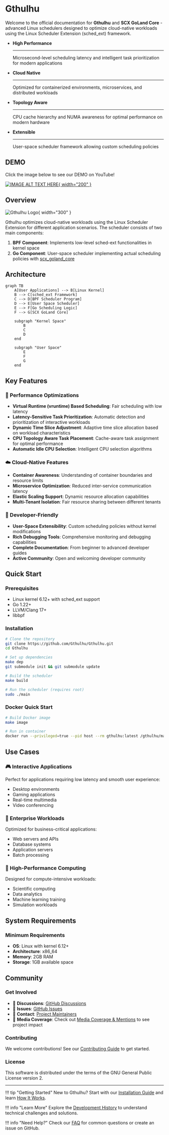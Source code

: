# Gthulhu

Welcome to the official documentation for **Gthulhu** and **SCX GoLand Core** - advanced Linux schedulers designed to optimize cloud-native workloads using the Linux Scheduler Extension (sched_ext) framework.

<div class="grid cards" markdown>

-   **High Performance**

    ---

    Microsecond-level scheduling latency and intelligent task prioritization for modern applications

-   **Cloud Native**

    ---

    Optimized for containerized environments, microservices, and distributed workloads

-   **Topology Aware**

    ---

    CPU cache hierarchy and NUMA awareness for optimal performance on modern hardware

-   **Extensible**

    ---

    User-space scheduler framework allowing custom scheduling policies

</div>

## DEMO

Click the image below to see our DEMO on YouTube!

[![IMAGE ALT TEXT HERE](https://github.com/Gthulhu/Gthulhu/raw/main/assets/preview.png){ width="200" }](https://www.youtube.com/watch?v=MfU64idQcHg)

## Overview

![Gthulhu Logo](https://raw.githubusercontent.com/Gthulhu/Gthulhu/main/assets/logo.png){ width="300" }

Gthulhu optimizes cloud-native workloads using the Linux Scheduler Extension for different application scenarios. The scheduler consists of two main components:

1. **BPF Component**: Implements low-level sched-ext functionalities in kernel space
2. **Go Component**: User-space scheduler implementing actual scheduling policies with [scx_goland_core](https://github.com/Gthulhu/scx_goland_core)

## Architecture

```mermaid
graph TB
    A[User Applications] --> B[Linux Kernel]
    B --> C[sched_ext Framework]
    C --> D[BPF Scheduler Program]
    D --> E[User Space Scheduler]
    E --> F[Go Scheduling Logic]
    F --> G[SCX GoLand Core]
    
    subgraph "Kernel Space"
        B
        C
        D
    end
    
    subgraph "User Space"
        E
        F
        G
    end
```

## Key Features

### 🚀 Performance Optimizations

- **Virtual Runtime (vruntime) Based Scheduling**: Fair scheduling with low latency
- **Latency-Sensitive Task Prioritization**: Automatic detection and prioritization of interactive workloads
- **Dynamic Time Slice Adjustment**: Adaptive time slice allocation based on workload characteristics
- **CPU Topology Aware Task Placement**: Cache-aware task assignment for optimal performance
- **Automatic Idle CPU Selection**: Intelligent CPU selection algorithms

### ☁️ Cloud-Native Features

- **Container Awareness**: Understanding of container boundaries and resource limits
- **Microservice Optimization**: Reduced inter-service communication latency
- **Elastic Scaling Support**: Dynamic resource allocation capabilities
- **Multi-Tenant Isolation**: Fair resource sharing between different tenants

### 🔧 Developer-Friendly

- **User-Space Extensibility**: Custom scheduling policies without kernel modifications
- **Rich Debugging Tools**: Comprehensive monitoring and debugging capabilities
- **Complete Documentation**: From beginner to advanced developer guides
- **Active Community**: Open and welcoming developer community

## Quick Start

### Prerequisites

- Linux kernel 6.12+ with sched_ext support
- Go 1.22+
- LLVM/Clang 17+
- libbpf

### Installation

```bash
# Clone the repository
git clone https://github.com/Gthulhu/Gthulhu.git
cd Gthulhu

# Set up dependencies
make dep
git submodule init && git submodule update

# Build the scheduler
make build

# Run the scheduler (requires root)
sudo ./main
```

### Docker Quick Start

```bash
# Build Docker image
make image

# Run in container
docker run --privileged=true --pid host --rm gthulhu:latest /gthulhu/main
```

## Use Cases

### 🎮 Interactive Applications

Perfect for applications requiring low latency and smooth user experience:

- Desktop environments
- Gaming applications  
- Real-time multimedia
- Video conferencing

### 🏢 Enterprise Workloads

Optimized for business-critical applications:

- Web servers and APIs
- Database systems
- Application servers
- Batch processing

### 🔬 High-Performance Computing

Designed for compute-intensive workloads:

- Scientific computing
- Data analytics
- Machine learning training
- Simulation workloads


## System Requirements

### Minimum Requirements

- **OS**: Linux with kernel 6.12+
- **Architecture**: x86_64
- **Memory**: 2GB RAM
- **Storage**: 1GB available space

## Community

### Get Involved

- 💬 **Discussions**: [GitHub Discussions](https://github.com/Gthulhu/Gthulhu/discussions)
- 🐛 **Issues**: [GitHub Issues](https://github.com/Gthulhu/Gthulhu/issues)
- 📧 **Contact**: [Project Maintainers](mailto:maintainers@gthulhu.dev)
- 📰 **Media Coverage**: Check out [Media Coverage & Mentions](mentioned.en.md) to see project impact

### Contributing

We welcome contributions! See our [Contributing Guide](contributing.en.md) to get started.

### License

This software is distributed under the terms of the GNU General Public License version 2.

---

!!! tip "Getting Started"
    New to Gthulhu? Start with our [Installation Guide](installation.en.md) and learn [How It Works](how-it-works.en.md).

!!! info "Learn More"
    Explore the [Development History](development-history.en.md) to understand technical challenges and solutions.

!!! info "Need Help?"
    Check our [FAQ](faq.en.md) for common questions or create an issue on GitHub.
